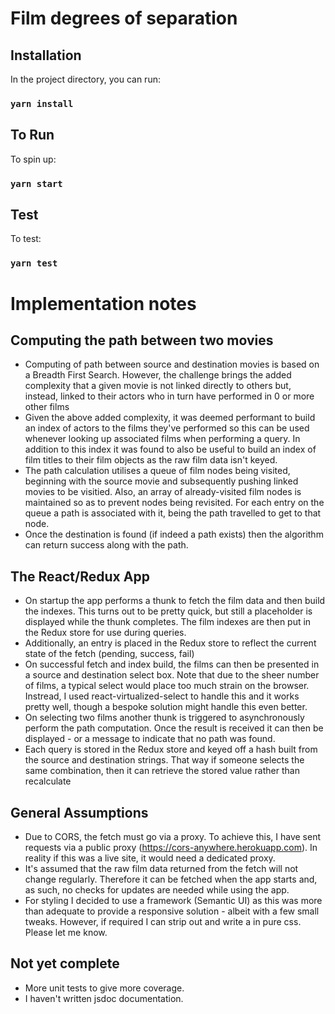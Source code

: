 # Film degrees of separation

## Installation

In the project directory, you can run:

### `yarn install`

## To Run

To spin up:

### `yarn start`

## Test

To test:

### `yarn test`

# Implementation notes

## Computing the path between two movies

- Computing of path between source and destination movies is based on a Breadth First Search. However, the challenge brings the added complexity that a given movie is not linked directly to others but, instead, linked to their actors who in turn have performed in 0 or more other films
- Given the above added complexity, it was deemed performant to build an index of actors to the films they've performed so this can be used whenever looking up associated films when performing a query. In addition to this index it was found to also be useful to build an index of film titles to their film objects as the raw film data isn't keyed.
- The path calculation utilises a queue of film nodes being visited, beginning with the source movie and subsequently pushing linked movies to be visitied. Also, an array of already-visited film nodes is maintained so as to prevent nodes being revisited. For each entry on the queue a path is associated with it, being the path travelled to get to that node.
- Once the destination is found (if indeed a path exists) then the algorithm can return success along with the path.

## The React/Redux App

- On startup the app performs a thunk to fetch the film data and then build the indexes. This turns out to be pretty quick, but still a placeholder is displayed while the thunk completes. The film indexes are then put in the Redux store for use during queries.
- Additionally, an entry is placed in the Redux store to reflect the current state of the fetch (pending, success, fail)
- On successful fetch and index build, the films can then be presented in a source and destination select box. Note that due to the sheer number of films, a typical select would place too much strain on the browser. Instread, I used react-virtualized-select to handle this and it works pretty well, though a bespoke solution might handle this even better.
- On selecting two films another thunk is triggered to asynchronously perform the path computation. Once the result is received it can then be displayed - or a message to indicate that no path was found.
- Each query is stored in the Redux store and keyed off a hash built from the source and destination strings. That way if someone selects the same combination, then it can retrieve the stored value rather than recalculate

## General Assumptions

- Due to CORS, the fetch must go via a proxy. To achieve this, I have sent requests via a public proxy (https://cors-anywhere.herokuapp.com). In reality if this was a live site, it would need a dedicated proxy.
- It's assumed that the raw film data returned from the fetch will not change regularly. Therefore it can be fetched when the app starts and, as such, no checks for updates are needed while using the app.
- For styling I decided to use a framework (Semantic UI) as this was more than adequate to provide a responsive solution - albeit with a few small tweaks. However, if required I can strip out and write a in pure css. Please let me know.

## Not yet complete

- More unit tests to give more coverage.
- I haven't written jsdoc documentation.

